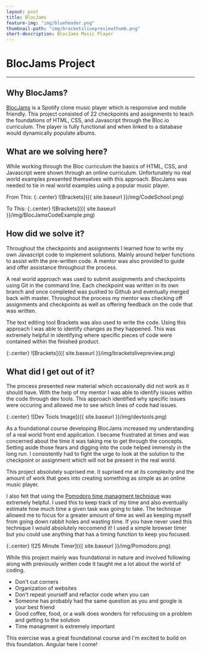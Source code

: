 ```yaml
---
layout: post
title: BlocJams
feature-img: "img/blueheader.png"
thumbnail-path: "img/bracketslivepreviewthumb.png"
short-description: BlocJams Music Player
---
```


# BlocJams Project

---

## Why BlocJams?

[BlocJams](https://blocjamsbymark.netlify.com/) is a Spotify clone music player which is responsive and mobile friendly. This project consisted of 22 checkpoints and assignments to teach the foundations of HTML, CSS, and Javascript through the Bloc.io curriculum. The player is fully functional and when linked to a database would dynamically populate albums.

## What are we solving here?

While working through the Bloc curriculum the basics of HTML, CSS, and Javascript were shown through an online curriculum. Unfortunately no real world examples presented themselves with this approach. BlocJams was needed to tie in real world examples using a popular music player.

From This:
{:.center}
![Brackets]({{ site.baseurl }}/img/CodeSchool.png)

To This:
{:.center}
![Brackets]({{ site.baseurl }}/img/BlocJamsCodeExample.png)

## How did we solve it?

Throughout the checkpoints and assignments I learned how to write my own Javascript code to implement solutions. Mainly around helper functions to assist with the pre-written code. A mentor was also provided to guide and offer assistance throughout the process.

A real world approach was used to submit assignments and checkpoints using Git in the command line. Each checkpoint was written in its own branch and once completed was pushed to Github and eventually merged back with master. Throughout the process my mentor was checking off assignments and checkpoints as well as offering feedback on the code that was written.

The text editing tool Brackets was also used to write the code. Using this approach I was able to identify changes as they happened. This was extremely helpful in identifying where specific pieces of code were contained within the finished product.

{:.center}
![Brackets]({{ site.baseurl }}/img/bracketslivepreview.png)

## What did I get out of it?

The process presented new material which occasionally did not work as it should have. With the help of my mentor I was able to identify issues within the code through dev tools. This approach identified why specific issues were occuring and allowed me to see which lines of code had issues.

{:.center}
![Dev Tools Image]({{ site.baseurl }}/img/devtools.png)

As a foundational course developing BlocJams increased my understanding of a real world front end application. I became frustrated at times and was concerned about the time it was taking me to get through the concepts. Setting aside those fears and digging into the code helped immensly in the long run. I consistently had to fight the urge to look at the solution to the checkpoint or assignment which will not be present in the real world.

This project absolutely suprised me. It suprised me at its complexity and the amount of work that goes into creating something as simple as an online music player.

I also felt that using the [Pomodoro time managment technique](http://cirillocompany.de/pages/pomodoro-technique) was extremely helpful. I used this to keep track of my time and also eventually estimate how much time a given task was going to take. The technique allowed me to focus for a greater amount of time as well as keeping myself from going down rabbit holes and wasting time. If you have never used this technique I would absolutely reccomend it! I used a simple browser timer but you could use anything that has a timing function to keep you focused.

{:.center}
![25 Minute Timer]({{ site.baseurl }}/img/Pomodoro.png)

While this project mainly was foundational in nature and involved following along with previously written code it taught me a lot about the world of coding.

* Don't cut corners
* Organization of websites
* Don't repeat yourself and refactor code when you can
* Someone has probably had the same question as you and google is your best friend
* Good coffee, food, or a walk does wonders for refocusing on a problem and getting to the solution
* Time managment is extremely important

This exercise was a great foundational course and I'm excited to build on this foundation. Angular here I come!
